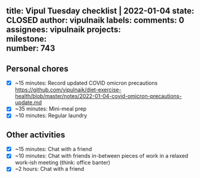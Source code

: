 title:	Vipul Tuesday checklist | 2022-01-04
state:	CLOSED
author:	vipulnaik
labels:	
comments:	0
assignees:	vipulnaik
projects:	
milestone:	
number:	743
--
## Personal chores

- [x] ~15 minutes: Record updated COVID omicron precautions https://github.com/vipulnaik/diet-exercise-health/blob/master/notes/2022-01-04-covid-omicron-precautions-update.md
- [x] ~35 minutes: Mini-meal prep
- [x] ~10 minutes: Regular laundry 

## Other activities

- [x] ~15 minutes: Chat with a friend
- [x] ~10 minutes: Chat with friends in-between pieces of work in a relaxed work-ish meeting (think: office banter)
- [x] ~2 hours: Chat with a friend 
